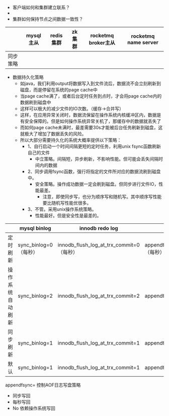 * 客户端如何和集群建立联系？
* 
* 集群如何保持节点之间数据一致性？

|      | mysql主从 | redis集群 | zk集群 | rocketmq broker主从 | rocketmq name server |
|------|---------|---------|------|-------------------|----------------------|
| 同步策略 |         |         |      |                   |                      |

* 数据持久化策略
  * 如java，我们利用output将数据写入到文件流后，数据流不会立刻刷新到磁盘，而是停留在系统的page cache中
  * 当page cache满了，或者后台定时任务到点时，才会将page cache内的数据刷到磁盘中
  * 这样可以极大的减少文件的IO次数。（缓存->合并写）
  * 这样，在应用异常关闭时，数据流保留在操作系统内核缓冲区内，数据是有安全保障的。但是如何操作系统异常关机了，那缓存中的数据就丢失了
  * 而如何page cache未满时，最差需要30s才能被后台任务刷新到磁盘，这就极大了增加了数据丢失的风险。
  * 所以大部分需要持久化的系统大概率提供以下策略：
    * 1、自行启动一个时间间隔更短的定时任务，利用unix fsync函数刷新自己的文件
      * 中立策略。间隔短，异步刷新，不影响性能。但可能会丢失间隔时间内的数据
    * 2、同步调用fsync函数，强行将指定的文件所对应的数据流刷到磁盘中。
      * 安全策略。操作成功数据一定会刷到磁盘。但同步进行文件IO，性能最差。
        * 注意，即使同步写，也分为顺序写和随机写。其中顺序写性能要比随机写性能优很多。
    * 3、不管。采用unix操作系统策略。
      * 性能最好。但是安全性是最差的。

|          | mysql binlog       | innodb redo log                       | redis                     | rocketmq | zk |   |
|----------|--------------------|---------------------------------------|---------------------------|----------|----|---|
| 定时刷新     | sync_binlog=0 （每秒） | innodb_flush_log_at_trx_commit=0 （每秒） | appendfsync=EverySec （每秒） |          |    |   |
| 操作系统自动刷新 | sync_binlog=2      | innodb_flush_log_at_trx_commit=2      | appendfsync=NO            |          |    |   |
| 同步刷新     | sync_binlog=1      | innodb_flush_log_at_trx_commit=1      | appendfsync=Always        |          |    |   |
| 默认       | sync_binlog=1      | innodb_flush_log_at_trx_commit=1      | appendfsync=NO            |          |    |   |

appendfsync= 控制AOF日志写盘策略
*   同步写回
*  每秒写回
* No      依赖操作系统写回
